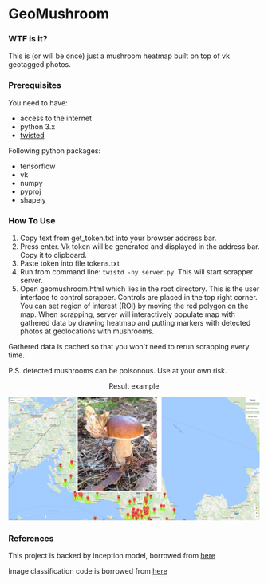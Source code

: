 # GeoMushroom

### WTF is it?
This is (or will be once) just a mushroom heatmap built on top of vk geotagged photos.

### Prerequisites
You need to have: 
* access to the internet
* python 3.x 
* [twisted](https://twistedmatrix.com/trac/)

Following python packages:
* tensorflow
* vk
* numpy
* pyproj
* shapely

### How To Use
1. Copy text from get_token.txt into your browser address bar.
2. Press enter. Vk token will be generated and displayed in the address bar. Copy it to clipboard.
3. Paste token into file tokens.txt
4. Run from command line: `twistd -ny server.py`. This will start scrapper server.
5. Open geomushroom.html which lies in the root directory. This is the user interface to control scrapper. 
Controls are placed in the top right corner. You can set region of interest (ROI) by moving the red polygon on the map.
When scrapping, server will interactively populate map with gathered data by drawing heatmap and putting markers with detected photos 
at geolocations with mushrooms. 

Gathered data is cached so that you won't need to rerun scrapping every time.

P.S. detected mushrooms can be poisonous. Use at your own risk.

<center>Result example</center>

![Alt text](resources/sample.png?raw=true "Title")
### References
This project is backed by inception model, borrowed from [here](http://download.tensorflow.org/models/image/imagenet/inception-2015-12-05.tgz)

Image classification code is borrowed from [here](https://tensorflow.org/tutorials/image_recognition/)